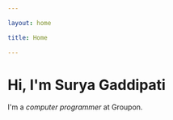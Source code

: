 ```yaml
---

layout: home

title: Home

---
```


# Hi, I'm  Surya Gaddipati 

I'm a *computer programmer* at Groupon.
